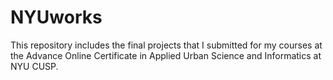 # NYUworks

This repository includes the final projects that I submitted for my courses at the Advance Online Certificate in Applied Urban Science and Informatics at NYU CUSP.
